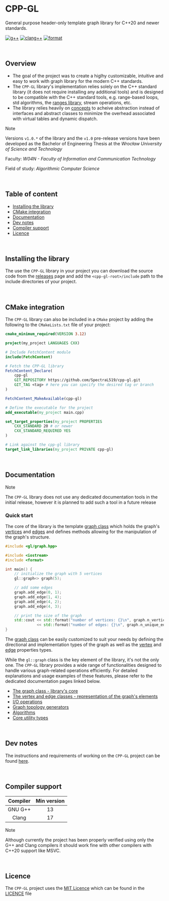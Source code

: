 # CPP-GL

General purpose header-only template graph library for C++20 and newer standards.

[![g++](https://github.com/SpectraL519/cpp-gl/actions/workflows/gpp.yaml/badge.svg)](https://github.com/SpectraL519/cpp-gl/actions/workflows/g++)
[![clang++](https://github.com/SpectraL519/cpp-gl/actions/workflows/clang.yaml/badge.svg)](https://github.com/SpectraL519/cpp-gl/actions/workflows/clang++)
[![format](https://github.com/SpectraL519/cpp-gl/actions/workflows/format.yaml/badge.svg)](https://github.com/SpectraL519/cpp-gl/actions/workflows/format)

<br />

## Overview

- The goal of the project was to create a higlhy customizable, intuitive and easy to work with graph library for the modern C++ standards.
- The `CPP-GL` library's implementation relies solely on the C++ standard library (it does not require installing any additional tools) and is designed to be compatible with the C++ standard tools, e.g. range-based loops, std algorithms, the [ranges library](https://en.cppreference.com/w/cpp/ranges), stream operations, etc.
- The library relies heavily on [concepts](https://en.cppreference.com/w/cpp/language/constraints) to acheive abstraction instead of interfaces and abstract classes to minimize the overhead associated with virtual tables and dynamic dispatch.

> [!NOTE]
> Versions `v1.0.*` of the library and the `v1.0` pre-release versions have been developed as the Bachelor of Engineering Thesis at the *Wrocław University of Science and Technology*
>
> Faculty: *W04N - Faculty of Information and Communication Technology*
>
> Field of study: *Algorithmic Computer Science*

<br />

## Table of content

- [Installing the library](#installing-the-library)
- [CMake integration](#cmake-integration)
- [Documentation](#documentation)
- [Dev notes](#dev-notes)
- [Compiler support](#compiler-support)
- [Licence](#licence)

<br />

## Installing the library

The use the `CPP-GL` library in your project you can download the source code from the [releases](https://github.com/SpectraL519/cpp-gl/releases) page and add the `<cpp-gl-root>/include` path to the include directories of your project.

<br />

## CMake integration

The `CPP-GL` library can also be included in a `CMake` project by adding the following to the `CMakeLists.txt` file of your project:

```cmake
cmake_minimum_required(VERSION 3.12)

project(my_project LANGUAGES CXX)

# Include FetchContent module
include(FetchContent)

# Fetch the CPP-GL library
FetchContent_Declare(
    cpp-gl
    GIT_REPOSITORY https://github.com/SpectraL519/cpp-gl.git
    GIT_TAG <tag> # here you can specify the desired tag or branch
)

FetchContent_MakeAvailable(cpp-gl)

# Define the executable for the project
add_executable(my_project main.cpp)

set_target_properties(my_project PROPERTIES
    CXX_STANDARD 20 # or newer
    CXX_STANDARD_REQUIRED YES
)

# Link against the cpp-gl library
target_link_libraries(my_project PRIVATE cpp-gl)
```

<br />

## Documentation

> [!NOTE]
> The `CPP-GL` library does not use any dedicated documentation tools in the initial release, however it is planned to add such a tool in a future release

### Quick start

The core of the library is the template [graph class](/docs/graph.md) which holds the graph's [vertices](/docs/vertex.md) and [edges](/docs/edge.md) and defines methods allowing for the manipulation of the graph's structure.

```cpp
#include <gl/graph.hpp>

#include <iostream>
#include <format>

int main() {
    // initialize the graph with 5 vertices
    gl::graph<> graph(5);

    // add some edges
    graph.add_edge(0, 1);
    graph.add_edge(1, 4);
    graph.add_edge(4, 2);
    graph.add_edge(4, 3);

    // print the size of the graph
    std::cout << std::format("number of vertices: {}\n", graph.n_vertices())
              << std::format("number of edges: {}\n", graph.n_unique_edges());
}
```

The [graph class](/docs/graph.md) can be easily customized to suit your needs by defining the directional and implementation types of the graph as well as the [vertex](/docs/graph_elements.md) and [edge](/docs/graph_elements.md) properties types.

While the `gl::graph` class is the key element of the library, it's not the only one. The `CPP-GL` library provides a wide range of functionalities designed to handle various graph-related operations efficiently. For detailed explanations and usage examples of these features, please refer to the dedicated documentation pages linked below.

- [The graph class - library's core](/docs/graph.md)
- [The vertex and edge classes - representation of the graph's elements](/docs/graph_elements.md)
- [I/O operations](/docs/io.md)
- [Graph topology generators](/docs/topologies.md)
- [Algorithms](/docs/algoithms.md)
- [Core utility types](/docs/core_util_types.md)

<br />

## Dev notes

The instructions and requirements of working on the `CPP-GL` project can be found [here](/docs/dev_notes.md).

<br />

## Compiler support

| Compiler | Min version |
| :-: | :-: |
| GNU G++ | 13 |
| Clang | 17 |

> [!NOTE]
> Although currently the project has been properly verified using only the G++ and Clang compilers it should work fine with other compilers with C++20 support like MSVC.

<br />

## Licence

The `CPP-GL` project uses the [MIT Licence](https://mit-license.org/) which can be found in the [LICENCE](/LICENSE) file
